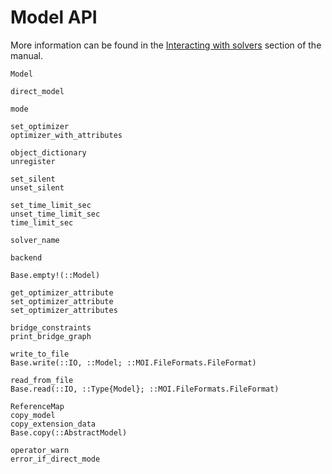 # Model API

More information can be found in the [Interacting with solvers](@ref) section of
the manual.

```@docs
Model

direct_model

mode

set_optimizer
optimizer_with_attributes

object_dictionary
unregister

set_silent
unset_silent

set_time_limit_sec
unset_time_limit_sec
time_limit_sec

solver_name

backend

Base.empty!(::Model)

get_optimizer_attribute
set_optimizer_attribute
set_optimizer_attributes

bridge_constraints
print_bridge_graph

write_to_file
Base.write(::IO, ::Model; ::MOI.FileFormats.FileFormat)

read_from_file
Base.read(::IO, ::Type{Model}; ::MOI.FileFormats.FileFormat)

ReferenceMap
copy_model
copy_extension_data
Base.copy(::AbstractModel)

operator_warn
error_if_direct_mode
```

